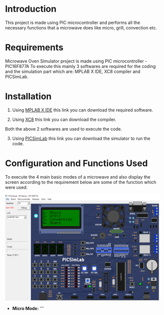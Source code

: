 # Introduction
This project is made using PIC microcontroller and performs all the necessary functions that a microwave does like micro, grill, convection etc. 

# Requirements 
Microwave Oven Simulator project is made using PIC microcontroller - PIC16F877A To execute this mainly 3 softwares are required for the coding and the simulation part which are: MPLAB X IDE, XC8 compiler and PICSimLab.

# Installation

1. Using [MPLAB X IDE](https://www.microchip.com/en-us/development-tools-tools-and-software/mplab-x-ide?gclid=Cj0KCQjwvO2IBhCzARIsALw3ASpGLTql48KbkHFrHpiD5FIr3GGTePNZNGu0uS3KR4fX1jLg8zOY_4EaArDFEALw_wcB) this link you can download the required software.

2. Using [XC8](https://www.microchip.com/en-us/development-tools-tools-and-software/mplab-xc-compilers#tabs) this link you can download the compiler.

Both the above 2 softwares are used to execute the code.

3. Using [PICSimLab](https://sourceforge.net/projects/picsim/) this link you can download the simulator to run the code.

# Configuration and Functions Used
To execute the 4 main basic modes of a microwave and also display the screen according to the requirement below are some of the function which were used:

<p align="center">
  <img src="./Images/modes.PNG" width="550
title="Figure: 1"
</p>
                 
- **Micro Mode:** 
''' 
    
                


